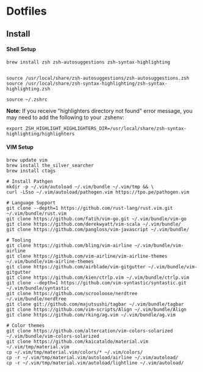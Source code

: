 # Dotfiles


## Install

#### Shell Setup

```
brew install zsh zsh-autosuggestions zsh-syntax-highlighting


source /usr/local/share/zsh-autosuggestions/zsh-autosuggestions.zsh
source /usr/local/share/zsh-syntax-highlighting/zsh-syntax-highlighting.zsh

source ~/.zshrc
```

**Note:**
If you receive "highlighters directory not found" error message,
you may need to add the following to your .zshenv:

```export ZSH_HIGHLIGHT_HIGHLIGHTERS_DIR=/usr/local/share/zsh-syntax-highlighting/highlighters```


#### VIM Setup
```
brew update vim
brew install the_silver_searcher
brew install ctags

# Install Pathgen
mkdir -p ~/.vim/autoload ~/.vim/bundle ~/.vim/tmp && \
curl -LSso ~/.vim/autoload/pathogen.vim https://tpo.pe/pathogen.vim

# Language Support
git clone --depth=1 https://github.com/rust-lang/rust.vim.git ~/.vim/bundle/rust.vim
git clone https://github.com/fatih/vim-go.git ~/.vim/bundle/vim-go
git clone https://github.com/derekwyatt/vim-scala ~/.vim/bundle/
git clone https://github.com/pangloss/vim-javascript ~/.vim/bundle/

# Tooling
git clone https://github.com/bling/vim-airline ~/.vim/bundle/vim-airline
git clone https://github.com/vim-airline/vim-airline-themes ~/.vim/bundle/vim-airline-themes
git clone https://github.com/airblade/vim-gitgutter ~/.vim/bundle/vim-gitgutter
git clone https://github.com/kien/ctrlp.vim ~/.vim/bundle/ctrlp.vim
git clone --depth=1 https://github.com/vim-syntastic/syntastic.git ~/.vim/bundle/syntastic
git clone https://github.com/scrooloose/nerdtree ~/.vim/bundle/nerdtree
git clone git://github.com/majutsushi/tagbar ~/.vim/bundle/tagbar
git clone https://github.com/vim-scripts/Align ~/.vim/bundle/Align
git clone https://github.com/rking/ag.vim ~/.vim/bundle/ag.vim

# Color themes
git clone https://github.com/altercation/vim-colors-solarized ~/.vim/bundle/vim-colors-solarized
git clone https://github.com/kaicataldo/material.vim ~/.vim/tmp/material.vim
cp ~/.vim/tmp/material.vim/colors/* ~/.vim/colors/
cp -r ~/.vim/tmp/material.vim/autoload/airline ~/.vim/autoload/
cp -r ~/.vim/tmp/material.vim/autoload/lightline ~/.vim/autoload/

```
